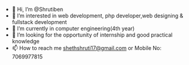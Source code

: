 - 👋 Hi, I’m @Shrutiben
- 👀 I’m interested in web development, php developer,web designing & fullstack development
- 🌱 I’m currently in computer engineering(4th year)
- 💞️ I’m looking for the opportunity of internship and good practical knowledge
- 📫 How to reach me shethshruti17@gmail.com or Mobile No: 7069977815

<!---
Shrutiben/Shrutiben is a ✨ special ✨ repository because its `README.md` (this file) appears on your GitHub profile.
You can click the Preview link to take a look at your changes.
--->
